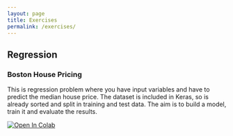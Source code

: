 ```yaml
---
layout: page
title: Exercises
permalink: /exercises/
---
```


## Regression

### Boston House Pricing

This is regression problem where you have input variables and have to predict the median house price. The dataset is included in Keras, so is already sorted and split in training and test data. The aim is to build a model, train it and evaluate the results.

[![Open In Colab](https://colab.research.google.com/assets/colab-badge.svg)](https://colab.research.google.com/github/mj-will/intro2ml/blob/master/notebooks/exercises/regression-house-pricing-exercise.ipynb)


